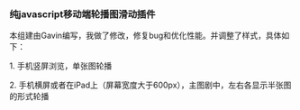<h3>纯javascript移动端轮播图滑动插件</h3>
<p>本组建由Gavin编写，我做了修改，修复bug和优化性能。并调整了样式，具体如下：</p>
<p>1. 手机竖屏浏览，单张图轮播</p>
<p>2. 手机横屏或者在iPad上（屏幕宽度大于600px），主图剧中，左右各显示半张图的形式轮播</p>
